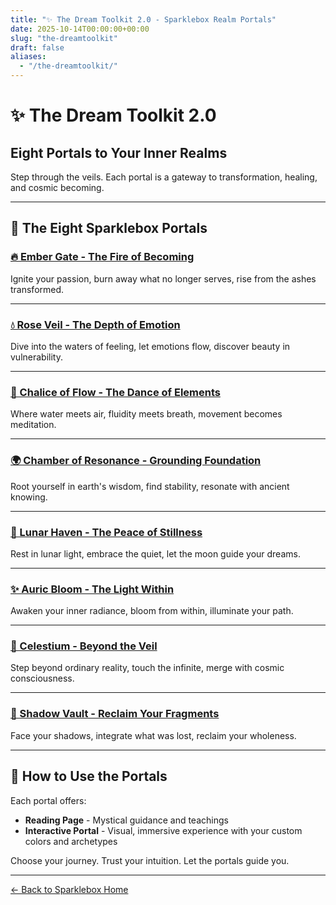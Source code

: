 ```yaml
---
title: "✨ The Dream Toolkit 2.0 - Sparklebox Realm Portals"
date: 2025-10-14T00:00:00+00:00
slug: "the-dreamtoolkit"
draft: false
aliases:
  - "/the-dreamtoolkit/"
---
```


# ✨ The Dream Toolkit 2.0
## Eight Portals to Your Inner Realms

Step through the veils. Each portal is a gateway to transformation, healing, and cosmic becoming.

---

## 🌟 The Eight Sparklebox Portals

### [🔥 Ember Gate - The Fire of Becoming](/ember_gate_portal.html)
Ignite your passion, burn away what no longer serves, rise from the ashes transformed.

---

### [💧 Rose Veil - The Depth of Emotion](/rose_veil_portal.html)
Dive into the waters of feeling, let emotions flow, discover beauty in vulnerability.

---

### [🌊 Chalice of Flow - The Dance of Elements](/chalice_of_flow_portal.html)
Where water meets air, fluidity meets breath, movement becomes meditation.

---

### [🌍 Chamber of Resonance - Grounding Foundation](/chamber_of_resonance_portal.html)
Root yourself in earth's wisdom, find stability, resonate with ancient knowing.

---

### [🌙 Lunar Haven - The Peace of Stillness](/lunar_haven_portal.html)
Rest in lunar light, embrace the quiet, let the moon guide your dreams.

---

### [✨ Auric Bloom - The Light Within](/auric_bloom_portal.html)
Awaken your inner radiance, bloom from within, illuminate your path.

---

### [🌌 Celestium - Beyond the Veil](/celestium_portal.html)
Step beyond ordinary reality, touch the infinite, merge with cosmic consciousness.

---

### [🖤 Shadow Vault - Reclaim Your Fragments](/shadow_vault_portal.html)
Face your shadows, integrate what was lost, reclaim your wholeness.

---

## 🌟 How to Use the Portals

Each portal offers:
- **Reading Page** - Mystical guidance and teachings
- **Interactive Portal** - Visual, immersive experience with your custom colors and archetypes

Choose your journey. Trust your intuition. Let the portals guide you.

---

[← Back to Sparklebox Home](/)

